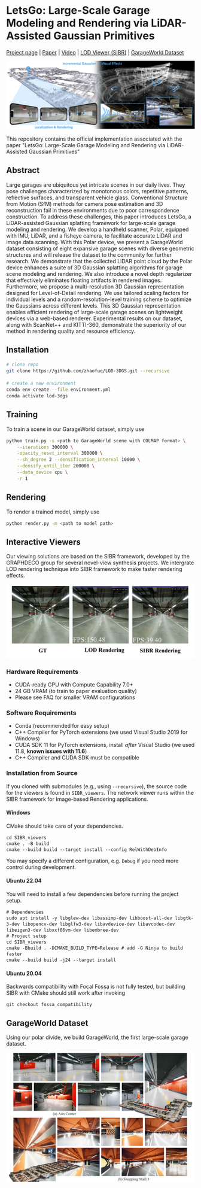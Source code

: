 # LetsGo: Large-Scale Garage Modeling and Rendering via LiDAR-Assisted Gaussian Primitives
<!-- Jiadi Cui*, Junming Cao*, Fuqiang Zhao*, Zhipeng He, Yifan Chen, Yuhui Zhong, Lan Xu, Yujiao Shi, Yingliang Zhang, Jingyi Yu (* indicates equal contribution) -->

[Project page](https://letsgo.github.io/) | [Paper](https://letsgo.github.io/) | [Video](https://letsgo.github.io/) | [LOD Viewer (SIBR)](https://letsgo.github.io/) | [GarageWorld Dataset](https://letsgo.github.io/) <br>

![Teaser image](assets/teaser.jpg)

This repository contains the official implementation associated with the paper "LetsGo: Large-Scale Garage Modeling and Rendering via LiDAR-Assisted Gaussian Primitives"

## Abstract

Large garages are ubiquitous yet intricate scenes in our daily lives. They pose challenges characterized by monotonous colors, repetitive patterns, reflective surfaces, and transparent vehicle glass. 
Conventional Structure from Motion (SfM) methods for camera pose estimation and 3D reconstruction fail in these environments due to poor correspondence construction. To address these challenges, this paper introduces LetsGo, a LiDAR-assisted Gaussian splatting framework for large-scale garage modeling and rendering.
We develop a handheld scanner, Polar, equipped with IMU, LiDAR, and a fisheye camera, to facilitate accurate LiDAR and image data scanning. 
With this Polar device, we present a GarageWorld dataset consisting of eight expansive garage scenes with diverse geometric structures and will release the dataset to the community for further research.
We demonstrate that the collected LiDAR point cloud by the Polar device enhances a suite of 3D Gaussian splatting algorithms for garage scene modeling and rendering. 
We also introduce a novel depth regularizer that effectively eliminates floating artifacts in rendered images.
Furthermore, we propose a multi-resolution 3D Gaussian representation designed for Level-of-Detail rendering. We use tailored scaling factors for individual levels and a random-resolution-level training scheme to optimize the Gaussians across different levels. This 3D Gaussian representation enables efficient rendering of large-scale garage scenes on lightweight devices via a web-based renderer. 
Experimental results on our dataset, along with ScanNet++ and KITTI-360, demonstrate the superiority of our method in rendering quality and resource efficiency.

## Installation
```bash
# clone repo
git clone https://github.com/zhaofuq/LOD-3DGS.git --recursive

# create a new environment
conda env create --file environment.yml
conda activate lod-3dgs
```

## Training
To train a scene in our GarageWorld dataset, simply use
```bash
python train.py -s <path to GarageWorld scene with COLMAP format> \
    --iterations 300000 \
    -opacity_reset_interval 300000 \
    --sh_degree 2 --densification_interval 10000 \
    --densify_until_iter 200000 \
    --data_device cpu \
    -r 1
```

## Rendering
To render a trained model, simply use
```bash
python render.py -m <path to model path> 
```

## Interactive Viewers
Our viewing solutions are based on the SIBR framework, developed by the GRAPHDECO group for several novel-view synthesis projects. We intergrate LOD rendering technique into SIBR framework to make faster rendering effects.

![image](assets/Ablation_LOD.jpg)

### Hardware Requirements

- CUDA-ready GPU with Compute Capability 7.0+
- 24 GB VRAM (to train to paper evaluation quality)
- Please see FAQ for smaller VRAM configurations

### Software Requirements
- Conda (recommended for easy setup)
- C++ Compiler for PyTorch extensions (we used Visual Studio 2019 for Windows)
- CUDA SDK 11 for PyTorch extensions, install *after* Visual Studio (we used 11.8, **known issues with 11.6**)
- C++ Compiler and CUDA SDK must be compatible

### Installation from Source
If you cloned with submodules (e.g., using ```--recursive```), the source code for the viewers is found in ```SIBR_viewers```. The network viewer runs within the SIBR framework for Image-based Rendering applications.

#### Windows
CMake should take care of your dependencies.
```shell
cd SIBR_viewers
cmake . -B build
cmake --build build --target install --config RelWithDebInfo
```
You may specify a different configuration, e.g. ```Debug``` if you need more control during development.

#### Ubuntu 22.04
You will need to install a few dependencies before running the project setup.
```shell
# Dependencies
sudo apt install -y libglew-dev libassimp-dev libboost-all-dev libgtk-3-dev libopencv-dev libglfw3-dev libavdevice-dev libavcodec-dev libeigen3-dev libxxf86vm-dev libembree-dev
# Project setup
cd SIBR_viewers
cmake -Bbuild . -DCMAKE_BUILD_TYPE=Release # add -G Ninja to build faster
cmake --build build -j24 --target install
``` 

#### Ubuntu 20.04
Backwards compatibility with Focal Fossa is not fully tested, but building SIBR with CMake should still work after invoking
```shell
git checkout fossa_compatibility
```

## GarageWorld Dataset
Using our polar divide, we build GarageWorld, the first large-scale garage dataset.

![image](assets/garageworld.jpg)

